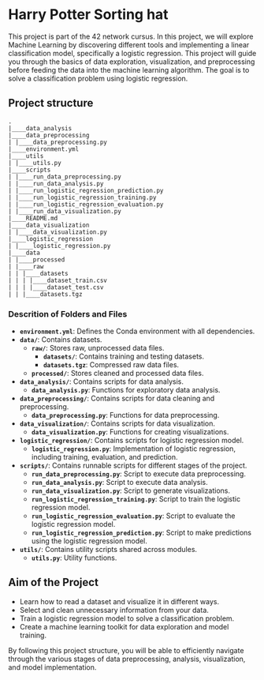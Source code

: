 # Harry Potter Sorting hat

This project is part of the 42 network cursus. In this project, we will explore Machine Learning by discovering different tools and implementing a linear classification model, specifically a logistic regression. This project will guide you through the basics of data exploration, visualization, and preprocessing before feeding the data into the machine learning algorithm. The goal is to solve a classification problem using logistic regression.

## Project structure

```
.
|____data_analysis
|____data_preprocessing
| |____data_preprocessing.py
|____environment.yml
|____utils
| |____utils.py
|____scripts
| |____run_data_preprocessing.py
| |____run_data_analysis.py
| |____run_logistic_regression_prediction.py
| |____run_logistic_regression_training.py
| |____run_logistic_regression_evaluation.py
| |____run_data_visualization.py
|____README.md
|____data_visualization
| |____data_visualization.py
|____logistic_regression
| |____logistic_regression.py
|____data
| |____processed
| |____raw
| | |____datasets
| | | |____dataset_train.csv
| | | |____dataset_test.csv
| | |____datasets.tgz

```

### Descrition of Folders and Files

- **`environment.yml`**: Defines the Conda environment with all dependencies.
- **`data/`**: Contains datasets.
  - **`raw/`**: Stores raw, unprocessed data files.
    - **`datasets/`**: Contains training and testing datasets.
    - **`datasets.tgz`**: Compressed raw data files.
  - **`processed/`**: Stores cleaned and processed data files.
- **`data_analysis/`**: Contains scripts for data analysis.
  - **`data_analysis.py`**: Functions for exploratory data analysis.
- **`data_preprocessing/`**: Contains scripts for data cleaning and preprocessing.
  - **`data_preprocessing.py`**: Functions for data preprocessing.
- **`data_visualization/`**: Contains scripts for data visualization.
  - **`data_visualization.py`**: Functions for creating visualizations.
- **`logistic_regression/`**: Contains scripts for logistic regression model.
  - **`logistic_regression.py`**: Implementation of logistic regression, including training, evaluation, and prediction.
- **`scripts/`**: Contains runnable scripts for different stages of the project.
  - **`run_data_preprocessing.py`**: Script to execute data preprocessing.
  - **`run_data_analysis.py`**: Script to execute data analysis.
  - **`run_data_visualization.py`**: Script to generate visualizations.
  - **`run_logistic_regression_training.py`**: Script to train the logistic regression model.
  - **`run_logistic_regression_evaluation.py`**: Script to evaluate the logistic regression model.
  - **`run_logistic_regression_prediction.py`**: Script to make predictions using the logistic regression model.
- **`utils/`**: Contains utility scripts shared across modules.
  - **`utils.py`**: Utility functions.

## Aim of the Project

- Learn how to read a dataset and visualize it in different ways.
- Select and clean unnecessary information from your data.
- Train a logistic regression model to solve a classification problem.
- Create a machine learning toolkit for data exploration and model training.

By following this project structure, you will be able to efficiently navigate through the various stages of data preprocessing, analysis, visualization, and model implementation.

